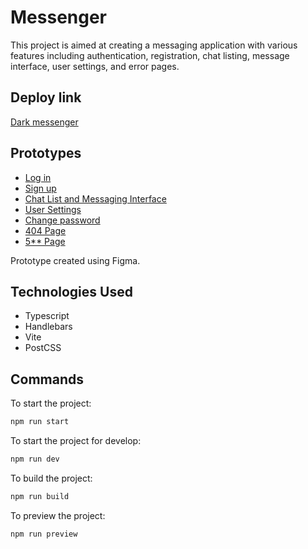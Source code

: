# Messenger

This project is aimed at creating a messaging application with various features including authentication, registration, chat listing, message interface, user settings, and error pages.

## Deploy link

[Dark messenger](https://darkmessenger.netlify.app/login)

## Prototypes

- [Log in](https://www.figma.com/file/A3TWZ9IwtPB9CpqfImKDo8/Messenger?type=design&node-id=121-4407&mode=design&t=5hkqfg2oWezh7Xzs-4)
- [Sign up](https://www.figma.com/file/A3TWZ9IwtPB9CpqfImKDo8/Messenger?type=design&node-id=121-4421&mode=design&t=5hkqfg2oWezh7Xzs-11)
- [Chat List and Messaging Interface](https://www.figma.com/file/A3TWZ9IwtPB9CpqfImKDo8/Messenger?type=design&node-id=121-4991&mode=design&t=5hkqfg2oWezh7Xzs-11)
- [User Settings](https://www.figma.com/file/A3TWZ9IwtPB9CpqfImKDo8/Messenger?type=design&node-id=121-5288&mode=design&t=5hkqfg2oWezh7Xzs-11)
- [Change password](https://www.figma.com/file/A3TWZ9IwtPB9CpqfImKDo8/Messenger?type=design&node-id=2112-1437&mode=design&t=5hkqfg2oWezh7Xzs-11)
- [404 Page](https://www.figma.com/file/A3TWZ9IwtPB9CpqfImKDo8/Messenger?type=design&node-id=2095-25&mode=design&t=5hkqfg2oWezh7Xzs-11)
- [5\*\* Page](https://www.figma.com/file/A3TWZ9IwtPB9CpqfImKDo8/Messenger?type=design&node-id=2095-58&mode=design&t=5hkqfg2oWezh7Xzs-11)

Prototype created using Figma.

## Technologies Used

- Typescript
- Handlebars
- Vite
- PostCSS

## Commands

To start the project:

```bash
npm run start
```

To start the project for develop:

```bash
npm run dev
```

To build the project:

```bash
npm run build
```

To preview the project:

```bash
npm run preview
```
